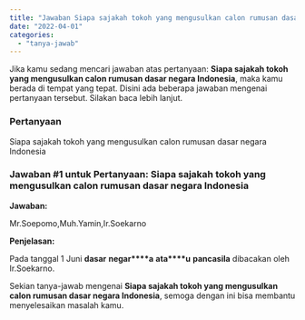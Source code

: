 ```yaml
---
title: "Jawaban Siapa sajakah tokoh yang mengusulkan calon rumusan dasar negara Indonesia"
date: "2022-04-01"
categories: 
  - "tanya-jawab"
---
```


Jika kamu sedang mencari jawaban atas pertanyaan: **Siapa sajakah tokoh yang mengusulkan calon rumusan dasar negara Indonesia**, maka kamu berada di tempat yang tepat. Disini ada beberapa jawaban mengenai pertanyaan tersebut. Silakan baca lebih lanjut.

### Pertanyaan

Siapa sajakah tokoh yang mengusulkan calon rumusan dasar negara Indonesia

### Jawaban #1 untuk Pertanyaan: Siapa sajakah tokoh yang mengusulkan calon rumusan dasar negara Indonesia

**Jawaban:**

Mr.Soepomo,Muh.Yamin,Ir.Soekarno

**Penjelasan:**

Pada tanggal 1 Juni **d****a****s****a****r** **n****e****g****a****r****a** **a****t****a****u** **p****a****n****c****a****s****i****l****a** dibacakan oleh Ir.Soekarno.

Sekian tanya-jawab mengenai **Siapa sajakah tokoh yang mengusulkan calon rumusan dasar negara Indonesia**, semoga dengan ini bisa membantu menyelesaikan masalah kamu.
